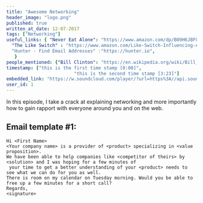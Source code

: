 ```yaml
---
title: "Awesome Networking"
header_image: "logo.png" 
published: true
written_at_date: 12-07-2017
tags: ["Networking"]
useful_links: { "Never Eat Alone": "https://www.amazon.com/dp/B00H6JBFOS",
  "The Like Switch" : "https://www.amazon.com/Like-Switch-Influencing-Attracting-Winning-ebook/dp/B00IWTWO8C",
  "Hunter - Find Email Addresses" :"https://hunter.io",
   }
people_mentioned: {"Bill Clinton": "https://en.wikipedia.org/wiki/Bill_Clinton"}
timestamp: ["this is the first time stamp [0:00]",
						 "this is the second time stamp [3:23]"]
embedded_link: "https://w.soundcloud.com/player/?url=https%3A//api.soundcloud.com/tracks/332969831"
user_id: 1
---
```

In this episode, I take a crack at explaining networking and more importantly how to gain rapport with everyone around you and on the web.


## Email template #1:

``` text
Hi <First Name>
<Your company name> is a provider of <product> specializing in <value proposition>.
We have been able to help companies like <competitor of theirs> by <solution> and I was hoping for a few minutes of
 your time to get a better understanding of your <product> needs to see what we can do for you as well.
There is room on my calendar on Tuesday morning. Would you be able to free up a few minutes for a short call?
Regards,
<signature>
```
